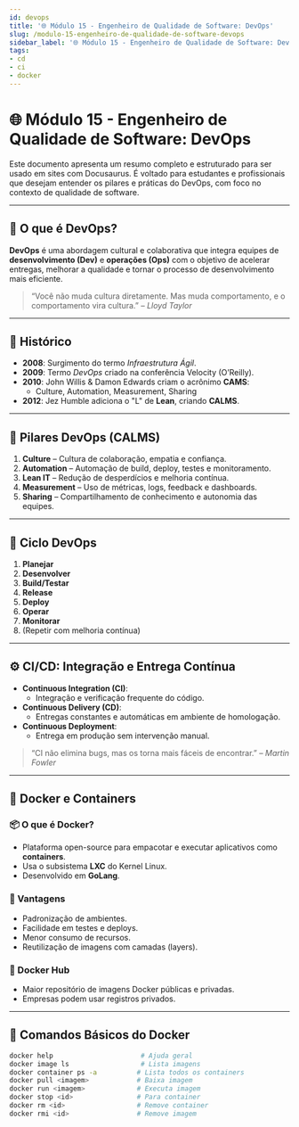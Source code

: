 ```yaml
---
id: devops
title: '🌐 Módulo 15 - Engenheiro de Qualidade de Software: DevOps'
slug: /modulo-15-engenheiro-de-qualidade-de-software-devops
sidebar_label: '🌐 Módulo 15 - Engenheiro de Qualidade de Software: DevOps'
tags:
- cd
- ci
- docker
---
```


# 🌐 Módulo 15 - Engenheiro de Qualidade de Software: DevOps

Este documento apresenta um resumo completo e estruturado para ser usado em sites com Docusaurus. É voltado para estudantes e profissionais que desejam entender os pilares e práticas do DevOps, com foco no contexto de qualidade de software.

---

## 🧠 O que é DevOps?

**DevOps** é uma abordagem cultural e colaborativa que integra equipes de **desenvolvimento (Dev)** e **operações (Ops)** com o objetivo de acelerar entregas, melhorar a qualidade e tornar o processo de desenvolvimento mais eficiente.

> “Você não muda cultura diretamente. Mas muda comportamento, e o comportamento vira cultura.” – *Lloyd Taylor*

---

## 📜 Histórico

- **2008**: Surgimento do termo *Infraestrutura Ágil*.
- **2009**: Termo *DevOps* criado na conferência Velocity (O’Reilly).
- **2010**: John Willis & Damon Edwards criam o acrônimo **CAMS**:
  - Culture, Automation, Measurement, Sharing
- **2012**: Jez Humble adiciona o "L" de **Lean**, criando **CALMS**.

---

## 🧱 Pilares DevOps (CALMS)

1. **Culture** – Cultura de colaboração, empatia e confiança.
2. **Automation** – Automação de build, deploy, testes e monitoramento.
3. **Lean IT** – Redução de desperdícios e melhoria contínua.
4. **Measurement** – Uso de métricas, logs, feedback e dashboards.
5. **Sharing** – Compartilhamento de conhecimento e autonomia das equipes.

---

## 🔁 Ciclo DevOps

1. **Planejar**
2. **Desenvolver**
3. **Build/Testar**
4. **Release**
5. **Deploy**
6. **Operar**
7. **Monitorar**
8. (Repetir com melhoria contínua)

---

## ⚙️ CI/CD: Integração e Entrega Contínua

- **Continuous Integration (CI)**:
  - Integração e verificação frequente do código.
- **Continuous Delivery (CD)**:
  - Entregas constantes e automáticas em ambiente de homologação.
- **Continuous Deployment**:
  - Entrega em produção sem intervenção manual.

> “CI não elimina bugs, mas os torna mais fáceis de encontrar.” – *Martin Fowler*

---

## 🐳 Docker e Containers

### 📦 O que é Docker?

- Plataforma open-source para empacotar e executar aplicativos como **containers**.
- Usa o subsistema **LXC** do Kernel Linux.
- Desenvolvido em **GoLang**.

### 🎯 Vantagens

- Padronização de ambientes.
- Facilidade em testes e deploys.
- Menor consumo de recursos.
- Reutilização de imagens com camadas (layers).

### 🔗 Docker Hub

- Maior repositório de imagens Docker públicas e privadas.
- Empresas podem usar registros privados.

---

## 📌 Comandos Básicos do Docker

```bash
docker help                      # Ajuda geral
docker image ls                  # Lista imagens
docker container ps -a          # Lista todos os containers
docker pull <imagem>            # Baixa imagem
docker run <imagem>             # Executa imagem
docker stop <id>                # Para container
docker rm <id>                  # Remove container
docker rmi <id>                 # Remove imagem
